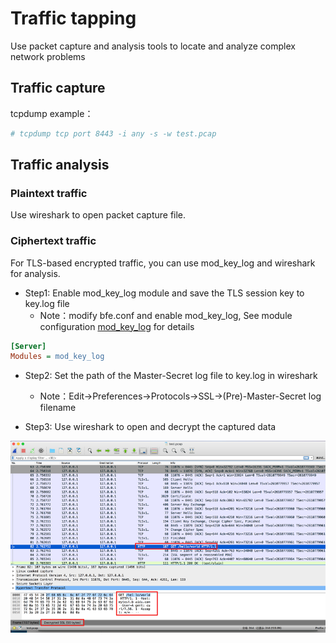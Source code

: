 # Traffic tapping

Use packet capture and analysis tools to locate and analyze complex network problems

## Traffic capture

tcpdump example：

```bash
# tcpdump tcp port 8443 -i any -s -w test.pcap
```

## Traffic analysis

### Plaintext traffic

Use wireshark to open packet capture file.

### Ciphertext traffic

For TLS-based encrypted traffic, you can use mod_key_log and wireshark for analysis. 

* Step1: Enable mod_key_log module and save the TLS session key to key.log file
  * Note：modify bfe.conf and enable mod_key_log,  See module configuration [mod_key_log](../modules/mod_key_log/mod_key_log.md) for details

```ini
[Server]
Modules = mod_key_log
```

* Step2: Set the path of the Master-Secret log file to key.log in wireshark
  * Note：Edit→Preferences→Protocols→SSL→(Pre)-Master-Secret log filename

* Step3: Use wireshark to open and decrypt the captured data

![WireShark decrypt https](../../images/wireshark-https.png)
